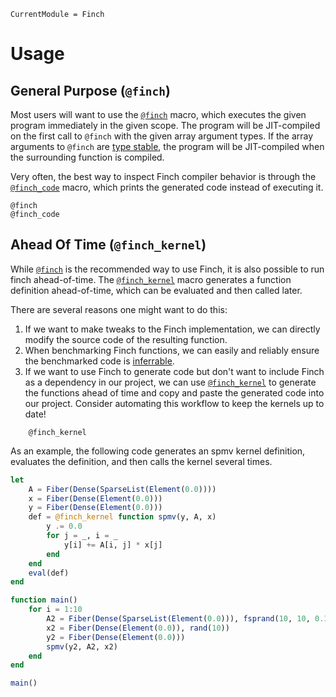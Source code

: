 ```@meta
CurrentModule = Finch
```

# Usage

## General Purpose (`@finch`)

Most users will want to use the [`@finch`](@ref) macro, which executes the given
program immediately in the given scope. The program will be JIT-compiled on the
first call to `@finch` with the given array argument types. If the array
arguments to `@finch` are [type
stable](https://docs.julialang.org/en/v1/manual/faq/#man-type-stability), the
program will be JIT-compiled when the surrounding function is compiled.

Very often, the best way to inspect Finch compiler behavior is through the
[`@finch_code`](@ref) macro, which prints the generated code instead of
executing it.

```@docs
@finch
@finch_code
```

## Ahead Of Time (`@finch_kernel`)

While [`@finch`](@ref) is the recommended way to use Finch, it is also possible
to run finch ahead-of-time. The [`@finch_kernel`](@ref) macro generates a
function definition ahead-of-time, which can be evaluated and then called later.

There are several reasons one might want to do this:

1. If we want to make tweaks to the Finch implementation, we can directly modify the source code of the resulting function.
2. When benchmarking Finch functions, we can easily and reliably ensure the benchmarked code is [inferrable](https://docs.julialang.org/en/v1/devdocs/inference/).
3. If we want to use Finch to generate code but don't want to include Finch as a dependency in our project, we can use [`@finch_kernel`](@ref) to generate the functions ahead of time and copy and paste the generated code into our project.  Consider automating this workflow to keep the kernels up to date!

```@docs
    @finch_kernel
```

As an example, the following code generates an spmv kernel definition, evaluates
the definition, and then calls the kernel several times.

```julia
let
    A = Fiber(Dense(SparseList(Element(0.0))))
    x = Fiber(Dense(Element(0.0)))
    y = Fiber(Dense(Element(0.0)))
    def = @finch_kernel function spmv(y, A, x)
        y .= 0.0
        for j = _, i = _
            y[i] += A[i, j] * x[j]
        end
    end
    eval(def)
end

function main()
    for i = 1:10
        A2 = Fiber(Dense(SparseList(Element(0.0))), fsprand(10, 10, 0.1))
        x2 = Fiber(Dense(Element(0.0)), rand(10))
        y2 = Fiber(Dense(Element(0.0)))
        spmv(y2, A2, x2)
    end
end

main()
```